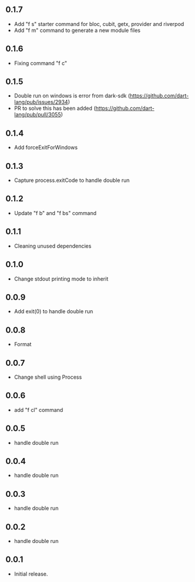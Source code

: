 ## 0.1.7

- Add "f s" starter command for bloc, cubit, getx, provider and riverpod
- Add "f m" command to generate a new module files

## 0.1.6

- Fixing command "f c"

## 0.1.5

- Double run on windows is error from dark-sdk (https://github.com/dart-lang/pub/issues/2934)
- PR to solve this has been added (https://github.com/dart-lang/pub/pull/3055)

## 0.1.4

- Add forceExitForWindows

## 0.1.3 

- Capture process.exitCode to handle double run

## 0.1.2

- Update "f b" and "f bs" command

## 0.1.1

- Cleaning unused dependencies

## 0.1.0

- Change stdout printing mode to inherit

## 0.0.9 

- Add exit(0) to handle double run

## 0.0.8

- Format

## 0.0.7 

- Change shell using Process

## 0.0.6 

- add "f cl" command

## 0.0.5

- handle double run

## 0.0.4

- handle double run

## 0.0.3

- handle double run

## 0.0.2 

- handle double run

## 0.0.1

- Initial release.